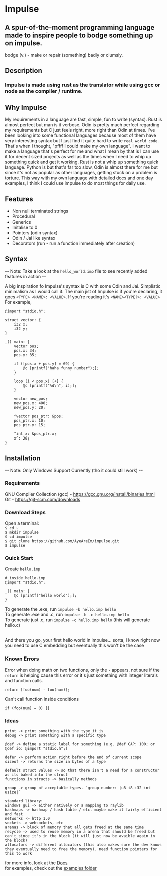 # Impulse
## A spur-of-the-moment programming language made to inspire people to bodge something up on impulse.
bodge (v.) - make or repair (something) badly or clumsly.

## Description
### Impulse is made using rust as the translator while using gcc or node as the compiler / runtime.

## Why Impulse
My requirements in a language are fast, simple, fun to write (syntax). Rust is almost perfect but man is it verbose. Odin is pretty much perfect regarding my requirements but
C just feels right, more right than Odin at times. I've been looking into some functional languages because most of them have very interesting syntax but I just find it quite hard to
write `real world code`. That's when I thought, "pffff I could make my own language". I want to make a language that's perfect for me and what I mean by that is I can use it for decent sized projects
as well as the times when I need to whip up something quick and get it working.
Rust is not a whip up something quick language. Python is but that's far too slow, Odin is almost there for me but since it's not as popular as other languages, getting stuck on a problem is torture.
This way with my own language with detailed docs and one day examples, I think I could use impulse to do most things for daily use.

## Features
- Non null terminated strings
- Procedural 
- Generics
- Initalise to 0
- Pointers (odin syntax)
- Odin / Jai like syntax
- Decorators (run - run a function immediately after creation)

## Syntax
-- Note: Take a look at the `hello_world.imp` file to see recently added features in action --<br>

A big inspiration fo Impulse's syntax is C with some Odin and Jai. Simplistic minimalism as I would call it.
The main jist of Impulse is if you're declaring, it goes `<TYPE> <NAME>: <VALUE>`. If you're reading it's `<NAME><TYPE?>: <VALUE>`
<br>
For example,
```
@import "stdio.h";

struct vector: {
    i32 x;
    i32 y;
}

_() main: {
    vector pos;
    pos.x: 34;
    pos.y: 35;

    if ([pos.x + pos.y] = 69) {
        @c [printf("haha funny number");];
    }

    loop (i < pos.x) [+] {
        @c [printf("%d\n", i);];
    }

    vector new_pos;
    new_pos.x: 400;
    new_pos.y: 20;

    ^vector pos_ptr: &pos;
    pos_ptr.x: 10;
    pos_ptr.y: 15;

    ^int x: &pos_ptr.x;
    x^: 20;
}
```

## Installation
-- Note: Only Windows Support Currently (tho it could still work) --

### Requirements
GNU Compiler Collection (gcc) - <a href="https://gcc.gnu.org/install/binaries.html">https://gcc.gnu.org/install/binaries.html</a><br>
Git - <a href="https://git-scm.com/downloads">https://git-scm.com/downloads</a>

### Download Steps
Open a terminal:<br>
`$ cd ~`<br>
`$ mkdir impulse`<br>
`$ cd impulse`<br>
`$ git clone https://github.com/AyeAreEm/impulse.git`<br>
`$ impulse`

### Quick Start
Create `hello.imp`<br>
```
# inside hello.imp
@import "stdio.h";

_() main: {
    @c [printf("hello world");];
}

```
To generate the .exe, run `impulse -b hello.imp hello`<br>
To generate .exe and .c, run `impulse -b -c hello.imp hello`<br>
To generate just .c, run `impulse -c hello.imp hello` (this will generate hello.c)<br><br>

And there you go, your first hello world in impulse... sorta, I know right now you need to use C embedding but eventually this won't be the case 

### Known Errors
Error when doing math on two functions, only the `-` appears. not sure if the `return` is helping cause this error or it's just something with integer literals and function calls.
```
return [foo(num) - foo(num)];
```

Can't call function inside conditions
```
if (foo(num) = 0) {}
```

### Ideas
```
print -> print something with the type it is
debug -> print something with a specific type

@def -> define a static label for something (e.g. @def CAP: 100; or @def io: @import "stdio.h";)

defer -> perform action right before the end of current scope
sizeof -> returns the size in bytes of a type

default struct values -> so that there isn't a need for a constructor as its baked into the struct
functions in structs -> basically methods

group -> group of acceptable types. `group number: |u8 i8 i32 int usize|`

standard library:
windows gui -> either natively or a mapping to raylib
hashmaps -> hashmap / hash table / etc. maybe make it fairly efficient and fast
networks -> http 1.0
sockets -> websockets, etc
arenas -> block of memory that all gets freed at the same time
recycle -> used to reuse memory in a arena that should be freed but can't since it's in the block (it will just now be avaible again in the block)
allocators -> different allocators (this also makes sure the dev knows they eventually need to free the memory). need function pointers for this to work
```
for more info, look at the <a href="./DOCS/DOCS.md">Docs</a><br>
for examples, check out the <a href="./examples">examples folder</a>
